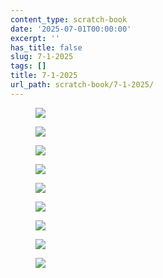 ```yaml
---
content_type: scratch-book
date: '2025-07-01T00:00:00'
excerpt: ''
has_title: false
slug: 7-1-2025
tags: []
title: 7-1-2025
url_path: scratch-book/7-1-2025/
---
```


<figure class="content-figure">
<img src="https://mp1ewwuojwmnpxpy.public.blob.vercel-storage.com/media_1751472349426-FV36jP8gIzEdOGNFoZw7hSc8vMPZvz.webp" width="auto" class="ba b--light-gray bw2 br2">
<figcaption class="f6 gray tl"></figcaption>
</figure>
<figure class="content-figure">
<img src="https://mp1ewwuojwmnpxpy.public.blob.vercel-storage.com/media_1751472389185-nB8xxtrcVaQUVHha3v95SDtPsxwZS4.webp" width="auto" class="ba b--light-gray bw2 br2">
<figcaption class="f6 gray tl"></figcaption>
</figure>
<figure class="content-figure">
<img src="https://mp1ewwuojwmnpxpy.public.blob.vercel-storage.com/media_1751472403933-MwB7IvCvf8gLBz9hAwq4nIxwups7TP.webp" width="auto" class="ba b--light-gray bw2 br2">
<figcaption class="f6 gray tl"></figcaption>
</figure>
<figure class="content-figure">
<img src="https://mp1ewwuojwmnpxpy.public.blob.vercel-storage.com/media_1751472436612-WJTqnyl7dW1Po6bmWuUX9zD76mBD5M.webp" width="auto" class="ba b--light-gray bw2 br2">
<figcaption class="f6 gray tl"></figcaption>
</figure>
<figure class="content-figure">
<img src="https://mp1ewwuojwmnpxpy.public.blob.vercel-storage.com/media_1751472452547-LCQF7c5Fg6BgnFs07fZLM7noJAR15o.webp" width="auto" class="ba b--light-gray bw2 br2">
<figcaption class="f6 gray tl"></figcaption>
</figure>
<figure class="content-figure">
<img src="https://mp1ewwuojwmnpxpy.public.blob.vercel-storage.com/media_1751472461315-N6sEo5V0bXeVKol32nCA2vsyDueo5v.webp" width="auto" class="ba b--light-gray bw2 br2">
<figcaption class="f6 gray tl"></figcaption>
</figure>
<figure class="content-figure">
<img src="https://mp1ewwuojwmnpxpy.public.blob.vercel-storage.com/media_1751472469535-LytTVFRLJId7xjuLrA1UXqbXB6GNuS.webp" width="auto" class="ba b--light-gray bw2 br2">
<figcaption class="f6 gray tl"></figcaption>
</figure>
<figure class="content-figure">
<img src="https://mp1ewwuojwmnpxpy.public.blob.vercel-storage.com/media_1751472606766-vB6dI0QiUmMT1PhwNMkCg3m0ObQnaj.webp" width="auto" class="ba b--light-gray bw2 br2">
<figcaption class="f6 gray tl"></figcaption>
</figure>


<figure class="content-figure">
<img src="https://mp1ewwuojwmnpxpy.public.blob.vercel-storage.com/media_1751472626009-XElafiHnm7Px1JfbDbOmlpEgKSRJe5.webp" width="auto" class="ba b--light-gray bw2 br2">
<figcaption class="f6 gray tl"></figcaption>
</figure>